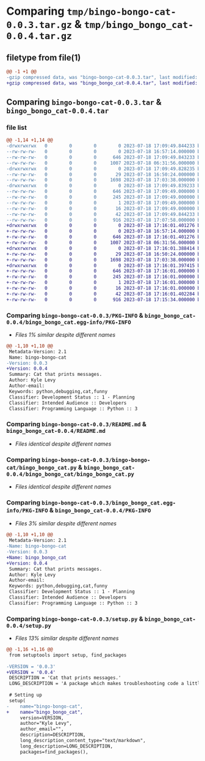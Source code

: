 # Comparing `tmp/bingo-bongo-cat-0.0.3.tar.gz` & `tmp/bingo_bongo_cat-0.0.4.tar.gz`

## filetype from file(1)

```diff
@@ -1 +1 @@
-gzip compressed data, was "bingo-bongo-cat-0.0.3.tar", last modified: Tue Jul 18 17:09:49 2023, max compression
+gzip compressed data, was "bingo_bongo_cat-0.0.4.tar", last modified: Tue Jul 18 17:16:01 2023, max compression
```

## Comparing `bingo-bongo-cat-0.0.3.tar` & `bingo_bongo_cat-0.0.4.tar`

### file list

```diff
@@ -1,14 +1,14 @@
-drwxrwxrwx   0        0        0        0 2023-07-18 17:09:49.844233 bingo-bongo-cat-0.0.3/
--rw-rw-rw-   0        0        0        0 2023-07-18 16:57:14.000000 bingo-bongo-cat-0.0.3/LICENSE
--rw-rw-rw-   0        0        0      646 2023-07-18 17:09:49.843233 bingo-bongo-cat-0.0.3/PKG-INFO
--rw-rw-rw-   0        0        0     1007 2023-07-18 06:31:56.000000 bingo-bongo-cat-0.0.3/README.md
-drwxrwxrwx   0        0        0        0 2023-07-18 17:09:49.828235 bingo-bongo-cat-0.0.3/bingo-bongo-cat/
--rw-rw-rw-   0        0        0       29 2023-07-18 16:50:24.000000 bingo-bongo-cat-0.0.3/bingo-bongo-cat/__init__.py
--rw-rw-rw-   0        0        0     1698 2023-07-18 17:03:38.000000 bingo-bongo-cat-0.0.3/bingo-bongo-cat/bingo_bongo_cat.py
-drwxrwxrwx   0        0        0        0 2023-07-18 17:09:49.839233 bingo-bongo-cat-0.0.3/bingo_bongo_cat.egg-info/
--rw-rw-rw-   0        0        0      646 2023-07-18 17:09:49.000000 bingo-bongo-cat-0.0.3/bingo_bongo_cat.egg-info/PKG-INFO
--rw-rw-rw-   0        0        0      245 2023-07-18 17:09:49.000000 bingo-bongo-cat-0.0.3/bingo_bongo_cat.egg-info/SOURCES.txt
--rw-rw-rw-   0        0        0        1 2023-07-18 17:09:49.000000 bingo-bongo-cat-0.0.3/bingo_bongo_cat.egg-info/dependency_links.txt
--rw-rw-rw-   0        0        0       16 2023-07-18 17:09:49.000000 bingo-bongo-cat-0.0.3/bingo_bongo_cat.egg-info/top_level.txt
--rw-rw-rw-   0        0        0       42 2023-07-18 17:09:49.844233 bingo-bongo-cat-0.0.3/setup.cfg
--rw-rw-rw-   0        0        0      916 2023-07-18 17:07:58.000000 bingo-bongo-cat-0.0.3/setup.py
+drwxrwxrwx   0        0        0        0 2023-07-18 17:16:01.401276 bingo_bongo_cat-0.0.4/
+-rw-rw-rw-   0        0        0        0 2023-07-18 16:57:14.000000 bingo_bongo_cat-0.0.4/LICENSE
+-rw-rw-rw-   0        0        0      646 2023-07-18 17:16:01.401276 bingo_bongo_cat-0.0.4/PKG-INFO
+-rw-rw-rw-   0        0        0     1007 2023-07-18 06:31:56.000000 bingo_bongo_cat-0.0.4/README.md
+drwxrwxrwx   0        0        0        0 2023-07-18 17:16:01.388414 bingo_bongo_cat-0.0.4/bingo_bongo_cat/
+-rw-rw-rw-   0        0        0       29 2023-07-18 16:50:24.000000 bingo_bongo_cat-0.0.4/bingo_bongo_cat/__init__.py
+-rw-rw-rw-   0        0        0     1698 2023-07-18 17:03:38.000000 bingo_bongo_cat-0.0.4/bingo_bongo_cat/bingo_bongo_cat.py
+drwxrwxrwx   0        0        0        0 2023-07-18 17:16:01.397415 bingo_bongo_cat-0.0.4/bingo_bongo_cat.egg-info/
+-rw-rw-rw-   0        0        0      646 2023-07-18 17:16:01.000000 bingo_bongo_cat-0.0.4/bingo_bongo_cat.egg-info/PKG-INFO
+-rw-rw-rw-   0        0        0      245 2023-07-18 17:16:01.000000 bingo_bongo_cat-0.0.4/bingo_bongo_cat.egg-info/SOURCES.txt
+-rw-rw-rw-   0        0        0        1 2023-07-18 17:16:01.000000 bingo_bongo_cat-0.0.4/bingo_bongo_cat.egg-info/dependency_links.txt
+-rw-rw-rw-   0        0        0       16 2023-07-18 17:16:01.000000 bingo_bongo_cat-0.0.4/bingo_bongo_cat.egg-info/top_level.txt
+-rw-rw-rw-   0        0        0       42 2023-07-18 17:16:01.402284 bingo_bongo_cat-0.0.4/setup.cfg
+-rw-rw-rw-   0        0        0      916 2023-07-18 17:15:34.000000 bingo_bongo_cat-0.0.4/setup.py
```

### Comparing `bingo-bongo-cat-0.0.3/PKG-INFO` & `bingo_bongo_cat-0.0.4/bingo_bongo_cat.egg-info/PKG-INFO`

 * *Files 1% similar despite different names*

```diff
@@ -1,10 +1,10 @@
 Metadata-Version: 2.1
 Name: bingo-bongo-cat
-Version: 0.0.3
+Version: 0.0.4
 Summary: Cat that prints messages.
 Author: Kyle Levy
 Author-email: 
 Keywords: python,debugging,cat,funny
 Classifier: Development Status :: 1 - Planning
 Classifier: Intended Audience :: Developers
 Classifier: Programming Language :: Python :: 3
```

### Comparing `bingo-bongo-cat-0.0.3/README.md` & `bingo_bongo_cat-0.0.4/README.md`

 * *Files identical despite different names*

### Comparing `bingo-bongo-cat-0.0.3/bingo-bongo-cat/bingo_bongo_cat.py` & `bingo_bongo_cat-0.0.4/bingo_bongo_cat/bingo_bongo_cat.py`

 * *Files identical despite different names*

### Comparing `bingo-bongo-cat-0.0.3/bingo_bongo_cat.egg-info/PKG-INFO` & `bingo_bongo_cat-0.0.4/PKG-INFO`

 * *Files 3% similar despite different names*

```diff
@@ -1,10 +1,10 @@
 Metadata-Version: 2.1
-Name: bingo-bongo-cat
-Version: 0.0.3
+Name: bingo_bongo_cat
+Version: 0.0.4
 Summary: Cat that prints messages.
 Author: Kyle Levy
 Author-email: 
 Keywords: python,debugging,cat,funny
 Classifier: Development Status :: 1 - Planning
 Classifier: Intended Audience :: Developers
 Classifier: Programming Language :: Python :: 3
```

### Comparing `bingo-bongo-cat-0.0.3/setup.py` & `bingo_bongo_cat-0.0.4/setup.py`

 * *Files 13% similar despite different names*

```diff
@@ -1,16 +1,16 @@
 from setuptools import setup, find_packages
 
-VERSION = '0.0.3'
+VERSION = '0.0.4'
 DESCRIPTION = 'Cat that prints messages.'
 LONG_DESCRIPTION = 'A package which makes troubleshooting code a little less painful by adding a cute cat to let you know where you went wrong.'
 
 # Setting up
 setup(
-    name="bingo-bongo-cat",
+    name="bingo_bongo_cat",
     version=VERSION,
     author="Kyle Levy",
     author_email="",
     description=DESCRIPTION,
     long_description_content_type="text/markdown",
     long_description=LONG_DESCRIPTION,
     packages=find_packages(),
```

